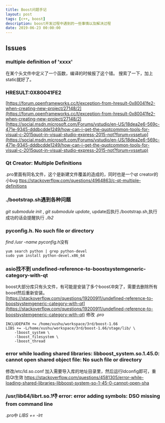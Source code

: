 ```yaml
---
title: Boost问题手记
layout: post
tags: [c++, boost]
description: boost开发过程中遇到的一些事情以及解决过程
date: 2019-06-23 00:00:00
---
```




## Issues

### multiple definition of 'xxxx'

在某个头文件中定义了一个函数，编译的时候报了这个错。
搜索了一下，加上static就好了。

### HRESULT:0X80041FE2

[https://forum.openframeworks.cc/t/exception-from-hresult-0x80041fe2-when-creating-new-project/27148/2](https://forum.openframeworks.cc/t/exception-from-hresult-0x80041fe2-when-creating-new-project/27148/2)
[https://social.msdn.microsoft.com/Forums/vstudio/en-US/18dea2e6-569c-471e-9345-dddbcdde1249/how-can-i-get-the-quotcommon-tools-for-visual-c-2015quot-in-visual-studio-express-2015-not?forum=vssetup](https://social.msdn.microsoft.com/Forums/vstudio/en-US/18dea2e6-569c-471e-9345-dddbcdde1249/how-can-i-get-the-quotcommon-tools-for-visual-c-2015quot-in-visual-studio-express-2015-not?forum=vssetup)

### Qt Creator: Multiple Definitions

.pro里面有同名文件，这个是新建文件覆盖的造成的，同时也是一个qt creator的小bug
[ttps://stackoverflow.com/questions/4964863/c-qt-multiple-definitions](tttps://stackoverflow.com/questions/4964863/c-qt-multiple-definitions)

###  ./bootstrap.sh遇到各种问题

*git submodule init* , *git submodule update*, update后执行./bootstrap.sh,执行成功的话会提醒执行 *./b2*
### pyconfig.h. No such file or directory

*find /usr -name pyconfig.h*没有

```
yum search python | grep python-devel
sudo yum install python-devel.x86_64
```
### asio找不到 undefined-reference-to-boostsystemgeneric-category-with-qt

boost大部分库只有头文件，有可能是安装了多个boost冲突了，需要去删除所有boost然后重新安装。
[https://stackoverflow.com/questions/19200911/undefined-reference-to-boostsystemgeneric-category-with-qt](https://stackoverflow.com/questions/19200911/undefined-reference-to-boostsystemgeneric-category-with-qt)
修改 *.pro*

```
INCLUDEPATH += /home/xushu/workspace/3rd/boost-1.66
LIBS += -L/home/xushu/workspace/3rd/boost-1.66/stage/lib/ \
    -lboost_system \
    -lboost_filesystem \
    -lboost_thread
```

### error while loading shared libraries: libboost_system.so.1.45.0: cannot open shared object file: No such file or directory

修改/etc/ld.so.conf 加入需要导入库的地址目录里，然后运行ldconfig即可，重启Qt生效
[https://stackoverflow.com/questions/4581305/error-while-loading-shared-libraries-libboost-system-so-1-45-0-cannot-open-sha
](https://stackoverflow.com/questions/4581305/error-while-loading-shared-libraries-libboost-system-so-1-45-0-cannot-open-sha
)

### /usr/lib64/librt.so.1:-1: error: error adding symbols: DSO missing from command line

.pro中 *LIBS += -lrt*